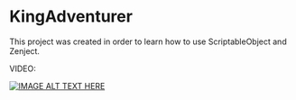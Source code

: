 # KingAdventurer

This project was created in order to learn 
how to use ScriptableObject and Zenject.

VIDEO:

[![IMAGE ALT TEXT HERE](https://img.youtube.com/vi/kneTHJFbVWQ/0.jpg)](https://www.youtube.com/watch?v=kneTHJFbVWQ)
